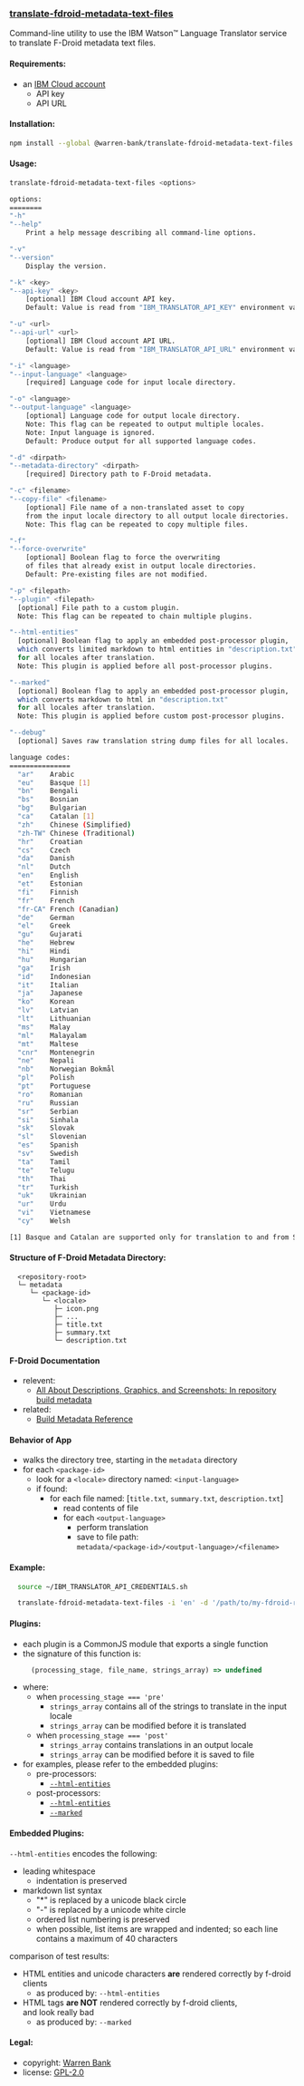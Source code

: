 ### [translate-fdroid-metadata-text-files](https://github.com/warren-bank/node-translate-fdroid-metadata-text-files)

Command-line utility to use the IBM Watson&trade; Language Translator service to translate F-Droid metadata text files.

#### Requirements:

* an [IBM Cloud account](https://github.com/warren-bank/node-ibm-watson-language-translator/blob/master/.etc/docs/IBM-Cloud-account.md)
  - API key
  - API URL

#### Installation:

```bash
npm install --global @warren-bank/translate-fdroid-metadata-text-files
```

#### Usage:

```bash
translate-fdroid-metadata-text-files <options>

options:
========
"-h"
"--help"
    Print a help message describing all command-line options.

"-v"
"--version"
    Display the version.

"-k" <key>
"--api-key" <key>
    [optional] IBM Cloud account API key.
    Default: Value is read from "IBM_TRANSLATOR_API_KEY" environment variable.

"-u" <url>
"--api-url" <url>
    [optional] IBM Cloud account API URL.
    Default: Value is read from "IBM_TRANSLATOR_API_URL" environment variable.

"-i" <language>
"--input-language" <language>
    [required] Language code for input locale directory.

"-o" <language>
"--output-language" <language>
    [optional] Language code for output locale directory.
    Note: This flag can be repeated to output multiple locales.
    Note: Input language is ignored.
    Default: Produce output for all supported language codes.

"-d" <dirpath>
"--metadata-directory" <dirpath>
    [required] Directory path to F-Droid metadata.

"-c" <filename>
"--copy-file" <filename>
    [optional] File name of a non-translated asset to copy
    from the input locale directory to all output locale directories.
    Note: This flag can be repeated to copy multiple files.

"-f"
"--force-overwrite"
    [optional] Boolean flag to force the overwriting
    of files that already exist in output locale directories.
    Default: Pre-existing files are not modified.

"-p" <filepath>
"--plugin" <filepath>
  [optional] File path to a custom plugin.
  Note: This flag can be repeated to chain multiple plugins.

"--html-entities"
  [optional] Boolean flag to apply an embedded post-processor plugin,
  which converts limited markdown to html entities in "description.txt"
  for all locales after translation.
  Note: This plugin is applied before all post-processor plugins.

"--marked"
  [optional] Boolean flag to apply an embedded post-processor plugin,
  which converts markdown to html in "description.txt"
  for all locales after translation.
  Note: This plugin is applied before custom post-processor plugins.

"--debug"
  [optional] Saves raw translation string dump files for all locales.

language codes:
===============
  "ar"    Arabic
  "eu"    Basque [1]
  "bn"    Bengali
  "bs"    Bosnian
  "bg"    Bulgarian
  "ca"    Catalan [1]
  "zh"    Chinese (Simplified)
  "zh-TW" Chinese (Traditional)
  "hr"    Croatian
  "cs"    Czech
  "da"    Danish
  "nl"    Dutch
  "en"    English
  "et"    Estonian
  "fi"    Finnish
  "fr"    French
  "fr-CA" French (Canadian)
  "de"    German
  "el"    Greek
  "gu"    Gujarati
  "he"    Hebrew
  "hi"    Hindi
  "hu"    Hungarian
  "ga"    Irish
  "id"    Indonesian
  "it"    Italian
  "ja"    Japanese
  "ko"    Korean
  "lv"    Latvian
  "lt"    Lithuanian
  "ms"    Malay
  "ml"    Malayalam
  "mt"    Maltese
  "cnr"   Montenegrin
  "ne"    Nepali
  "nb"    Norwegian Bokmål
  "pl"    Polish
  "pt"    Portuguese
  "ro"    Romanian
  "ru"    Russian
  "sr"    Serbian
  "si"    Sinhala
  "sk"    Slovak
  "sl"    Slovenian
  "es"    Spanish
  "sv"    Swedish
  "ta"    Tamil
  "te"    Telugu
  "th"    Thai
  "tr"    Turkish
  "uk"    Ukrainian
  "ur"    Urdu
  "vi"    Vietnamese
  "cy"    Welsh

[1] Basque and Catalan are supported only for translation to and from Spanish.
```

#### Structure of F-Droid Metadata Directory:

```text
  <repository-root>
  └─ metadata
     └─ <package-id>
        └─ <locale>
           ├─ icon.png
           ├─ ...
           ├─ title.txt
           ├─ summary.txt
           └─ description.txt
```

#### F-Droid Documentation

* relevent:
  - [All About Descriptions, Graphics, and Screenshots: In repository build metadata](https://f-droid.org/docs/All_About_Descriptions_Graphics_and_Screenshots/#in-the-apps-build-metadata-in-an-fdroiddata-collection)
* related:
  - [Build Metadata Reference](https://f-droid.org/docs/Build_Metadata_Reference)

#### Behavior of App

* walks the directory tree, starting in the `metadata` directory
* for each `<package-id>`
  - look for a `<locale>` directory named: `<input-language>`
  - if found:
    * for each file named: [`title.txt`, `summary.txt`, `description.txt`]
      - read contents of file
      - for each `<output-language>`
        * perform translation
        * save to file path:<br>`metadata/<package-id>/<output-language>/<filename>`

#### Example:

```bash
  source ~/IBM_TRANSLATOR_API_CREDENTIALS.sh

  translate-fdroid-metadata-text-files -i 'en' -d '/path/to/my-fdroid-repo/metadata' -c 'icon.png'
```

#### Plugins:

* each plugin is a CommonJS module that exports a single function
* the signature of this function is:
  ```javascript
    (processing_stage, file_name, strings_array) => undefined
  ```
* where:
  - when `processing_stage === 'pre'`
    * `strings_array` contains all of the strings to translate in the input locale
    * `strings_array` can be modified before it is translated
  - when `processing_stage === 'post'`
    * `strings_array` contains translations in an output locale
    * `strings_array` can be modified before it is saved to file
* for examples, please refer to the embedded plugins:
  - pre-processors:
    * [`--html-entities`](./plugins/html-entities/pre/index.js)
  - post-processors:
    * [`--html-entities`](./plugins/html-entities/post/index.js)
    * [`--marked`](./plugins/marked/post/index.js)

#### Embedded Plugins:

`--html-entities` encodes the following:

* leading whitespace
  - indentation is preserved
* markdown list syntax
  - "*" is replaced by a unicode black circle
  - "-" is replaced by a unicode white circle
  - ordered list numbering is preserved
  - when possible, list items are wrapped and indented;
    so each line contains a maximum of 40 characters

comparison of test results:

* HTML entities and unicode characters __are__ rendered correctly by f-droid clients
  - as produced by: `--html-entities`
* HTML tags __are NOT__ rendered correctly by f-droid clients,<br>and look really bad
  - as produced by: `--marked`

#### Legal:

* copyright: [Warren Bank](https://github.com/warren-bank)
* license: [GPL-2.0](https://www.gnu.org/licenses/old-licenses/gpl-2.0.txt)
